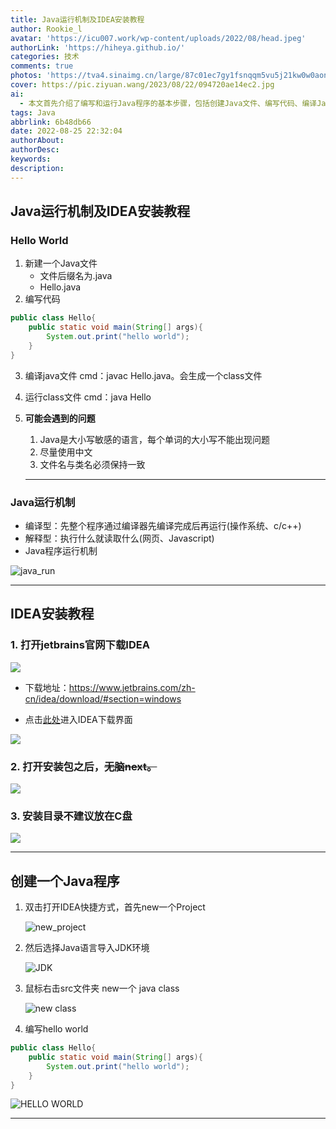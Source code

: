 ```yaml
---
title: Java运行机制及IDEA安装教程
author: Rookie_l
avatar: 'https://icu007.work/wp-content/uploads/2022/08/head.jpeg'
authorLink: 'https://hiheya.github.io/'
categories: 技术
comments: true
photos: 'https://tva4.sinaimg.cn/large/87c01ec7gy1fsnqqm5vu5j21kw0w0aon.jpg'
cover: https://pic.ziyuan.wang/2023/08/22/094720ae14ec2.jpg
ai: 
  - 本文首先介绍了编写和运行Java程序的基本步骤，包括创建Java文件、编写代码、编译Java文件、运行class文件，并指出了在此过程中可能遇到的问题。然后，讨论了Java的运行机制，说明了它是一种编译型语言，并展示了Java程序的运行流程图。接下来，提供了详细的IDEA安装教程，包括打开JetBrains官网下载IDEA、选择安装目录以及创建Java程序的步骤。最后，给出了一个Hello World示例代码并展示了在IDEA中创建和运行Java程序的过程。
tags: Java
abbrlink: 6b48db66
date: 2022-08-25 22:32:04
authorAbout:
authorDesc:
keywords:
description:
---
```


## Java运行机制及IDEA安装教程

### Hello World 

1. 新建一个Java文件
   - 文件后缀名为.java
   - Hello.java
2. 编写代码

```java	
public class Hello{
	public static void main(String[] args){
		System.out.print("hello world");
	}
}
```

3. 编译java文件  cmd：javac Hello.java。会生成一个class文件

4. 运行class文件 cmd：java Hello

5. **可能会遇到的问题**

   1. Java是大小写敏感的语言，每个单词的大小写不能出现问题
   2. 尽量使用中文
   3. 文件名与类名必须保持一致

   ---

### Java运行机制

   - 编译型：先整个程序通过编译器先编译完成后再运行(操作系统、c/c++)
   - 解释型：执行什么就读取什么(网页、Javascript)
   - Java程序运行机制

![java_run](https://img30.360buyimg.com/pop/jfs/t1/216026/11/15424/19299/62373668E88ab9271/8335afd2a83f0fc5.png)

---

## IDEA安装教程

### 1. 打开jetbrains官网下载IDEA

![](https://img30.360buyimg.com/pop/jfs/t1/120004/31/23287/83690/6237369aEfcaf86ee/1341013e53c23cf5.png)

- 下载地址：https://www.jetbrains.com/zh-cn/idea/download/#section=windows

- 点击[此处](https://www.jetbrains.com/zh-cn/idea/download/#section=windows)进入IDEA下载界面

![](https://img30.360buyimg.com/pop/jfs/t1/114487/39/23094/72904/623736b3E95bd557c/6e25a3fa36db191e.png)

### 2. 打开安装包之后，~~无脑next。~~

![](https://img30.360buyimg.com/pop/jfs/t1/198629/33/20709/45058/623736ceEd59fdd11/a717d392d82f8ad0.png)

### 3. **安装目录不建议放在C盘**

![](https://img30.360buyimg.com/pop/jfs/t1/217105/6/15162/49712/623736e8Ea3906364/843e0641342b9718.png)

---

## 创建一个Java程序

1. 双击打开IDEA快捷方式，首先new一个Project

   ![new_project](https://img30.360buyimg.com/pop/jfs/t1/121170/18/24773/77888/623737f3Ecdc108e4/ebb5390c0cf9950d.png)

   

2. 然后选择Java语言导入JDK环境

   ![JDK](https://img30.360buyimg.com/pop/jfs/t1/92215/16/24676/66704/62373815E42130a06/66f052194fdcc4b6.png)

3. 鼠标右击src文件夹 new一个 java class

   ![new class](https://img30.360buyimg.com/pop/jfs/t1/181017/16/22231/364250/6237383cEd4ba2e02/58d0e87d267ffbca.png)

4. 编写hello world

```java	
public class Hello{
	public static void main(String[] args){
		System.out.print("hello world");
	}
}
```

![HELLO WORLD](https://img30.360buyimg.com/pop/jfs/t1/179802/26/21860/77145/6237385dE25eb7d73/e0a4a0a96b8c321a.png)



> 

---

